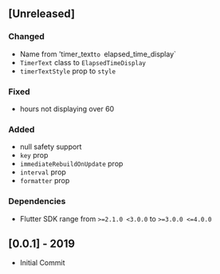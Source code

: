 ## [Unreleased]

### Changed

- Name from 'timer_text`to `elapsed_time_display`
- `TimerText` class to `ElapsedTimeDisplay`
- `timerTextStyle` prop to `style`

### Fixed

- hours not displaying over 60

### Added

- null safety support
- `key` prop
- `immediateRebuildOnUpdate` prop
- `interval` prop
- `formatter` prop

### Dependencies

- Flutter SDK range from `>=2.1.0 <3.0.0` to `>=3.0.0 <=4.0.0`

## [0.0.1] - 2019

- Initial Commit
